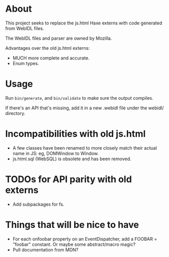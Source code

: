 # About

This project seeks to replace the js.html Haxe externs with code
generated from WebIDL files.

The WebIDL files and parser are owned by Mozilla.

Advantages over the old js.html externs:

- MUCH more complete and accurate.
- Enum types.

# Usage

Run `bin/generate`, and `bin/validate` to make sure the output compiles.

If there's an API that's missing, add it in a new .webidl file under the
webidl/ directory.

# Incompatibilities with old js.html

- A few classes have been renamed to more closely match their actual
  name in JS: eg, DOMWindow to Window.
- js.html.sql (WebSQL) is obsolete and has been removed.

# TODOs for API parity with old externs

- Add subpackages for fs.

# Things that will be nice to have

- For each onfoobar property on an EventDispatcher, add a FOOBAR =
  "foobar" constant. Or maybe some abstract/macro magic?
- Pull documentation from MDN?
